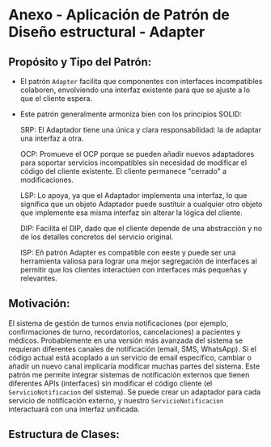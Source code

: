 # Anexo - Aplicación de Patrón de Diseño estructural - Adapter

## Propósito y Tipo del Patrón:
- El patrón `Adapter` facilita que componentes con interfaces incompatibles colaboren, envolviendo una interfaz existente para que se ajuste a lo que el cliente espera.
  
- Este patrón generalmente armoniza bien con los principios SOLID:

  SRP: El Adaptador tiene una única y clara responsabilidad: la de adaptar una interfaz a otra.
  
  OCP: Promueve el OCP porque se pueden añadir nuevos adaptadores para soportar servicios incompatibles sin necesidad de modificar el código del cliente existente. El cliente permanece "cerrado" a modificaciones.
  
  LSP: Lo apoya, ya que el Adaptador implementa una interfaz, lo que significa que un objeto Adaptador puede sustituir a cualquier otro objeto que implemente esa misma interfaz sin alterar la lógica del cliente.
  
  DIP: Facilita el DIP, dado que el cliente depende de una abstracción y no de los detalles concretos del servicio original.
  
  ISP: Eñ patrón Adapter es compatible con eeste y puede ser una herramienta valiosa para lograr una mejor segregación de interfaces al permitir que los clientes interactúen con interfaces más pequeñas y relevantes.

## Motivación:
El sistema de gestión de turnos envia notificaciones (por ejemplo, confirmaciones de turno, recordatorios, cancelaciones) a pacientes y médicos. Probablemente en una versión más avanzada del sistema se requieran diferentes canales de notificación (email, SMS, WhatsApp). Si el código actual está acoplado a un servicio de email específico, cambiar o añadir un nuevo canal implicaría modificar muchas partes del sistema.
Este patrón me permite integrar sistemas de notificación externos que tienen diferentes APIs (interfaces) sin modificar el código cliente (el `ServicioNotificacion` del sistema). 
Se puede crear un adaptador para cada servicio de notificación externo, y nuestro `ServicioNotificacion` interactuará con una interfaz unificada.

## Estructura de Clases:
